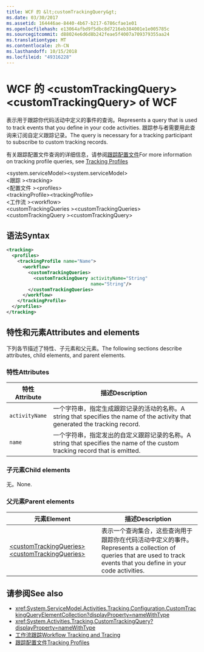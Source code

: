 ```yaml
---
title: WCF 的 &lt;customTrackingQuery&gt;
ms.date: 03/30/2017
ms.assetid: 164446ae-8440-4b67-b217-6786cfae1e01
ms.openlocfilehash: e13064afbd9f5dbc8d7216eb384001e1e005785c
ms.sourcegitcommit: d88024e6d6d8b242feae5f4007a709379355aa24
ms.translationtype: MT
ms.contentlocale: zh-CN
ms.lasthandoff: 10/15/2018
ms.locfileid: "49316228"
---
```

# <a name="ltcustomtrackingquerygt-of-wcf"></a><span data-ttu-id="5fc83-102">WCF 的 &lt;customTrackingQuery&gt;</span><span class="sxs-lookup"><span data-stu-id="5fc83-102">&lt;customTrackingQuery&gt; of WCF</span></span>

<span data-ttu-id="5fc83-103">表示用于跟踪你代码活动中定义的事件的查询。</span><span class="sxs-lookup"><span data-stu-id="5fc83-103">Represents a query that is used to track events that you define in your code activities.</span></span> <span data-ttu-id="5fc83-104">跟踪参与者需要用此查询来订阅自定义跟踪记录。</span><span class="sxs-lookup"><span data-stu-id="5fc83-104">The query is necessary for a tracking participant to subscribe to custom tracking records.</span></span>

<span data-ttu-id="5fc83-105">有关跟踪配置文件查询的详细信息，请参阅[跟踪配置文件](../../../../../docs/framework/windows-workflow-foundation/tracking-profiles.md)</span><span class="sxs-lookup"><span data-stu-id="5fc83-105">For more information on tracking profile queries, see [Tracking Profiles](../../../../../docs/framework/windows-workflow-foundation/tracking-profiles.md)</span></span>  
  
<span data-ttu-id="5fc83-106">\<system.serviceModel></span><span class="sxs-lookup"><span data-stu-id="5fc83-106">\<system.serviceModel></span></span>  
<span data-ttu-id="5fc83-107">\<跟踪 ></span><span class="sxs-lookup"><span data-stu-id="5fc83-107">\<tracking></span></span>  
<span data-ttu-id="5fc83-108">\<配置文件 ></span><span class="sxs-lookup"><span data-stu-id="5fc83-108">\<profiles></span></span>  
<span data-ttu-id="5fc83-109">\<trackingProfile></span><span class="sxs-lookup"><span data-stu-id="5fc83-109">\<trackingProfile></span></span>  
<span data-ttu-id="5fc83-110">\<工作流 ></span><span class="sxs-lookup"><span data-stu-id="5fc83-110">\<workflow></span></span>  
<span data-ttu-id="5fc83-111">\<customTrackingQueries ></span><span class="sxs-lookup"><span data-stu-id="5fc83-111">\<customTrackingQueries></span></span>  
<span data-ttu-id="5fc83-112">\<customTrackingQuery ></span><span class="sxs-lookup"><span data-stu-id="5fc83-112">\<customTrackingQuery></span></span>  
  
## <a name="syntax"></a><span data-ttu-id="5fc83-113">语法</span><span class="sxs-lookup"><span data-stu-id="5fc83-113">Syntax</span></span>  
  
```xml
<tracking>
  <profiles>
    <trackingProfile name="Name">
      <workflow>
        <customTrackingQueries>
          <customTrackingQuery activityName="String"
                               name="String"/>
        </customTrackingQueries>
      </workflow>
    </trackingProfile>
  </profiles>
</tracking>
```

## <a name="attributes-and-elements"></a><span data-ttu-id="5fc83-114">特性和元素</span><span class="sxs-lookup"><span data-stu-id="5fc83-114">Attributes and elements</span></span>  

<span data-ttu-id="5fc83-115">下列各节描述了特性、子元素和父元素。</span><span class="sxs-lookup"><span data-stu-id="5fc83-115">The following sections describe attributes, child elements, and parent elements.</span></span>  
  
### <a name="attributes"></a><span data-ttu-id="5fc83-116">特性</span><span class="sxs-lookup"><span data-stu-id="5fc83-116">Attributes</span></span>  
  
|<span data-ttu-id="5fc83-117">特性</span><span class="sxs-lookup"><span data-stu-id="5fc83-117">Attribute</span></span>|<span data-ttu-id="5fc83-118">描述</span><span class="sxs-lookup"><span data-stu-id="5fc83-118">Description</span></span>|  
|---------------|-----------------|  
|`activityName`|<span data-ttu-id="5fc83-119">一个字符串，指定生成跟踪记录的活动的名称。</span><span class="sxs-lookup"><span data-stu-id="5fc83-119">A string that specifies the name of the activity that generated the tracking record.</span></span>|  
|`name`|<span data-ttu-id="5fc83-120">一个字符串，指定发出的自定义跟踪记录的名称。</span><span class="sxs-lookup"><span data-stu-id="5fc83-120">A string that specifies the name of the custom tracking record that is emitted.</span></span>|  
  
### <a name="child-elements"></a><span data-ttu-id="5fc83-121">子元素</span><span class="sxs-lookup"><span data-stu-id="5fc83-121">Child elements</span></span>

<span data-ttu-id="5fc83-122">无。</span><span class="sxs-lookup"><span data-stu-id="5fc83-122">None.</span></span>

### <a name="parent-elements"></a><span data-ttu-id="5fc83-123">父元素</span><span class="sxs-lookup"><span data-stu-id="5fc83-123">Parent elements</span></span>

|<span data-ttu-id="5fc83-124">元素</span><span class="sxs-lookup"><span data-stu-id="5fc83-124">Element</span></span>|<span data-ttu-id="5fc83-125">描述</span><span class="sxs-lookup"><span data-stu-id="5fc83-125">Description</span></span>|  
|-------------|-----------------|  
|[<span data-ttu-id="5fc83-126">\<customTrackingQueries></span><span class="sxs-lookup"><span data-stu-id="5fc83-126">\<customTrackingQueries></span></span>](customtrackingqueries-of-wcf.md)|<span data-ttu-id="5fc83-127">表示一个查询集合，这些查询用于跟踪你在代码活动中定义的事件。</span><span class="sxs-lookup"><span data-stu-id="5fc83-127">Represents a collection of queries that are used to track events that you define in your code activities.</span></span>|
  
## <a name="see-also"></a><span data-ttu-id="5fc83-128">请参阅</span><span class="sxs-lookup"><span data-stu-id="5fc83-128">See also</span></span>

- <xref:System.ServiceModel.Activities.Tracking.Configuration.CustomTrackingQueryElementCollection?displayProperty=nameWithType>
- <xref:System.Activities.Tracking.CustomTrackingQuery?displayProperty=nameWithType>
- [<span data-ttu-id="5fc83-129">工作流跟踪</span><span class="sxs-lookup"><span data-stu-id="5fc83-129">Workflow Tracking and Tracing</span></span>](../../../../../docs/framework/windows-workflow-foundation/workflow-tracking-and-tracing.md)
- [<span data-ttu-id="5fc83-130">跟踪配置文件</span><span class="sxs-lookup"><span data-stu-id="5fc83-130">Tracking Profiles</span></span>](../../../../../docs/framework/windows-workflow-foundation/tracking-profiles.md)
